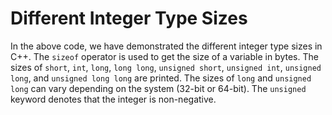 # Different Integer Type Sizes
In the above code, we have demonstrated the different integer type sizes in C++. The `sizeof` operator is used to get the size of a variable in bytes. The sizes of `short`, `int`, `long`, `long long`, `unsigned short`, `unsigned int`, `unsigned long`, and `unsigned long long` are printed. The sizes of `long` and `unsigned long` can vary depending on the system (32-bit or 64-bit). The `unsigned` keyword denotes that the integer is non-negative.